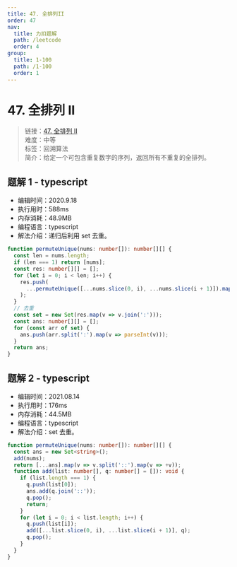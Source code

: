 ```yaml
---
title: 47. 全排列II
order: 47
nav:
  title: 力扣题解
  path: /leetcode
  order: 4
group:
  title: 1-100
  path: /1-100
  order: 1
---
```


# 47. 全排列 II

> 链接：[47. 全排列 II](https://leetcode-cn.com/problems/permutations-ii/)  
> 难度：中等  
> 标签：回溯算法  
> 简介：给定一个可包含重复数字的序列，返回所有不重复的全排列。

## 题解 1 - typescript

- 编辑时间：2020.9.18
- 执行用时：588ms
- 内存消耗：48.9MB
- 编程语言：typescript
- 解法介绍：递归后利用 set 去重。

```typescript
function permuteUnique(nums: number[]): number[][] {
  const len = nums.length;
  if (len === 1) return [nums];
  const res: number[][] = [];
  for (let i = 0; i < len; i++) {
    res.push(
      ...permuteUnique([...nums.slice(0, i), ...nums.slice(i + 1)]).map(v => [nums[i], ...v])
    );
  }
  // 去重
  const set = new Set(res.map(v => v.join(':')));
  const ans: number[][] = [];
  for (const arr of set) {
    ans.push(arr.split(':').map(v => parseInt(v)));
  }
  return ans;
}
```

## 题解 2 - typescript

- 编辑时间：2021.08.14
- 执行用时：176ms
- 内存消耗：44.5MB
- 编程语言：typescript
- 解法介绍：set 去重。

```typescript
function permuteUnique(nums: number[]): number[][] {
  const ans = new Set<string>();
  add(nums);
  return [...ans].map(v => v.split('::').map(v => +v));
  function add(list: number[], q: number[] = []): void {
    if (list.length === 1) {
      q.push(list[0]);
      ans.add(q.join('::'));
      q.pop();
      return;
    }
    for (let i = 0; i < list.length; i++) {
      q.push(list[i]);
      add([...list.slice(0, i), ...list.slice(i + 1)], q);
      q.pop();
    }
  }
}
```
